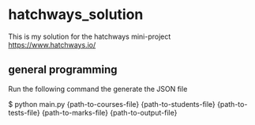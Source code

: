 # hatchways_solution

This is my solution for the hatchways mini-project
https://www.hatchways.io/


## general programming

Run the following command the generate the JSON file

$ python main.py {path-to-courses-file} {path-to-students-file} {path-to-tests-file} {path-to-marks-file} {path-to-output-file}
